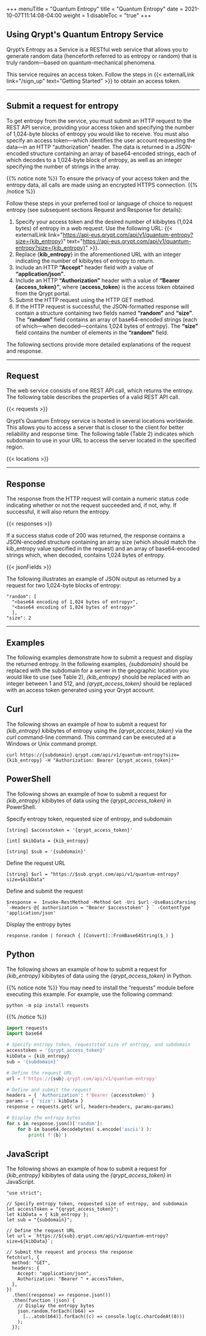 +++
menuTitle = "Quantum Entropy"
title = "Quantum Entropy"
date = 2021-10-07T11:14:08-04:00
weight = 1
disableToc = "true"
+++

## Using Qrypt's Quantum Entropy Service

Qrypt’s Entropy as a Service is a RESTful web service that allows you to generate random data (henceforth referred to as entropy or random) that is truly random—based on quantum-mechanical phenomena. 

This service requires an access token. Follow the steps in {{< externalLink link="/sign_up" text="Getting Started" >}} to obtain an access token.

---

## Submit a request for entropy

To get entropy from the service, you must submit an HTTP request to the REST API service, providing your access token and specifying the number of 1,024-byte blocks of entropy you would like to receive. You must also specify an access token—which identifies the user account requesting the data—in an HTTP “authorization” header. The data is returned in a JSON-encoded structure containing an array of base64-encoded strings, each of which decodes to a 1,024-byte block of entropy, as well as an integer specifying the number of strings in the array.

{{% notice note %}}
To ensure the privacy of your access token and the entropy data, all calls are made using an encrypted HTTPS connection.
{{% /notice %}}

Follow these steps in your preferred tool or language of choice to request entropy (see subsequent sections Request and Response for details):

1. Specify your access token and the desired number of kibibytes (1,024 bytes) of entropy in a web request. Use the following URL: {{< externalLink link="https://api-eus.qrypt.com/api/v1/quantum-entropy?size={kib_entropy}" text="https://api-eus.qrypt.com/api/v1/quantum-entropy?size={kib_entropy}" >}}.
2. Replace {**kib_entropy**} in the aforementioned URL with an integer indicating the number of kibibytes of entropy to return.
3. Include an HTTP **“Accept”** header field with a value of **“application/json”**</span>.
4. Include an HTTP **“Authorization”** header with a value of **“Bearer {access_token}”**, where {**access_token**} is the access token obtained from the Qrypt portal.
5. Submit the HTTP request using the HTTP GET method.
6. If the HTTP request is successful, the JSON-formatted response will contain a structure containing two fields named **“random”** and **“size”**. The **“random”** field contains an array of base64-encoded strings (each of which—when decoded—contains 1,024 bytes of entropy). The **“size”** field contains the number of elements in the **“random”** field.

The following sections provide more detailed explanations of the request and response.

---

## Request

The web service consists of one REST API call, which returns the entropy. The following table describes the properties of a valid REST API call.

{{< requests >}}

Qrypt’s Quantum Entropy service is hosted in several locations worldwide. This allows you to access a server that is closer to the client for better reliability and response time. The following table (Table 2) indicates which subdomain to use in your URL to access the server located in the specified region.

{{< locations >}}

---

## Response

The response from the HTTP request will contain a numeric status code indicating whether or not the request succeeded and, if not, why. If successful, it will also return the entropy.

{{< responses >}}

If a success status code of 200 was returned, the response contains a JSON-encoded structure containing an array size (which should match the kib_entropy value specified in the request) and an array of base64-encoded strings which, when decoded, contains 1,024 bytes of entropy.

{{< jsonFields >}}

The following illustrates an example of JSON output as returned by a request for two 1,024-byte blocks of entropy:

```
"random": [
  "<base64 encoding of 1,024 bytes of entropy>",
  "<base64 encoding of 1,024 bytes of entropy>"
  ],
"size": 2
```

---

## Examples

The following examples demonstrate how to submit a request and display the returned entropy.
In the following examples, _{subdomain}_ should be replaced with the subdomain for a server in the geographic location you would like to use (see Table 2), _{kib_entropy}_ should be replaced with an integer between 1 and 512, and _{qrypt_access_token}_ should be replaced with an access token generated using your Qrypt account.

## Curl

The following shows an example of how to submit a request for _{kib_entropy}_ kibibytes of entropy using the _{qrypt_access_token}_ via the _curl_ command-line command. This command can be executed at a Windows or Unix command prompt.

```
curl https://{subdomain}.qrypt.com/api/v1/quantum-entropy?size={kib_entropy} -H "Authorization: Bearer {qrypt_access_token}"
```

## PowerShell

The following shows an example of how to submit a request for _{kib_entropy}_ kibibytes of data using the _{qrypt_access_token}_ in PowerShell.

Specify entropy token, requested size of entropy, and subdomain

```
[string] $accesstoken = '{qrypt_access_token}'
```

```
[int] $kibData = {kib_entropy}
```

```
[string] $sub = '{subdomain}'
```

Define the request URL

```
[string] $url = "https://$sub.qrypt.com/api/v1/quantum-entropy?size=$kibData"
```

Define and submit the request

```
$response =  Invoke-RestMethod -Method Get -Uri $url -UseBasicParsing `-Headers @{ authorization = "Bearer $accesstoken" } ` -ContentType 'application/json'
```

Display the entropy bytes

```
response.random | foreach { [Convert]::FromBase64String($_) }
```

## Python

The following shows an example of how to submit a request for _{kib_entropy}_ kibibytes of data using the _{qrypt_access_token}_ in Python.

{{% notice note %}}
You may need to install the “requests” module before executing this example. For example, use the following command:

```
python -m pip install requests
```

{{% /notice %}}

```python
import requests
import base64

# Specify entropy token, requeststed size of entropy, and subdomain
accesstoken = '{qrypt_access_token}'
kibData = {kib_entropy}
sub = '{subdomain}'

# Define the request URL
url = f'https://{sub}.qrypt.com/api/v1/quantum-entropy'

# Define and submit the request
headers = { 'Authorization': f'Bearer {accesstoken}' }
params = { 'size': kibData }
response = requests.get( url, headers=headers, params=params)

# Display the entropy bytes
for s in response.json()['random']:
    for b in base64.decodebytes( s.encode('ascii') ):
        print( f'{b}')
```

## JavaScript

The following shows an example of how to submit a request for _{kib_entropy}_ kibibytes of data using the _{qrypt_access_token}_ in JavaScript.

```
"use strict";

// Specify entropy token, requested size of entropy, and subdomain
let accessToken = "{qrypt_access_token}";
let kibData = { kib_entropy };
let sub = "{subdomain}";

// Define the request URL
let url = `https://${sub}.qrypt.com/api/v1/quantum-entropy?size=${kibData}`;

// Submit the request and process the response
fetch(url, {
  method: "GET",
  headers: {
    Accept: "application/json",
    Authorization: "Bearer " + accessToken,
  },
})
  .then((response) => response.json())
  .then(function (json) {
    // Display the entropy bytes
    json.random.forEach((b64) =>
      [...atob(b64)].forEach((c) => console.log(c.charCodeAt(0)))
    );
  });
```
